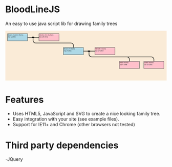 # BloodLineJS
An easy to use java script lib for drawing family trees

![alt tag](https://raw.githubusercontent.com/jfdomitor/bloodlinejs/master/examples/bloodlinejs.png)

# Features
* Uses HTML5, JavaScript and SVG to create a nice looking family tree.
* Easy integration with your site (see example files).
* Support for IE11+ and Chrome (other browsers not tested)


# Third party dependencies
-JQuery
